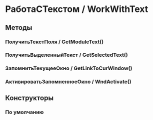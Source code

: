 
# РаботаСТекстом / WorkWithText

## Методы
    
### ПолучитьТекстПоля / GetModuleText()
    
### ПолучитьВыделенныйТекст / GetSelectedText()
    
### ЗапомнитьТекущееОкно / GetLinkToCurWindow()
    
### АктивироватьЗапомненноеОкно / WndActivate()
    
## Конструкторы

  
### По умолчанию